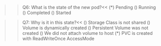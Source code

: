 >> Q6: What is the state of the new pod?<<
(*) Pending
() Running
() Completed
() Started


>> Q7: Why is it in this state?<<
() Storage Class is not shared
() Volume is dynamically created
() Persistent Volume was not created
() We did not attach volume to host
(*) PVC is created with ReadWriteOnce AccessMode
